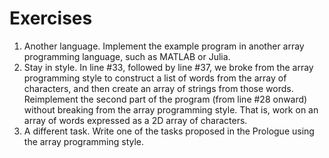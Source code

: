 # Exercises

1. Another language. Implement the example program in another array programming language, such as MATLAB or Julia.
2. Stay in style. In line #33, followed by line #37, we broke from the array programming style to construct a list of words from the array of characters, and then create an array of strings from those words. Reimplement the second part of the program (from line #28 onward) without breaking from the array programming style. That is, work on an array of words expressed as a 2D array of characters.
3. A different task. Write one of the tasks proposed in the Prologue using the array programming style.
